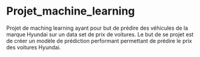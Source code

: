 # Projet_machine_learning
Projet de maching learning ayant pour but de prédire des véhicules de la marque Hyundai sur un data set de prix de voitures. Le but de se projet est de créer un modèle de prédiction performant permettant de prédire le prix des voitures Hyundai.

